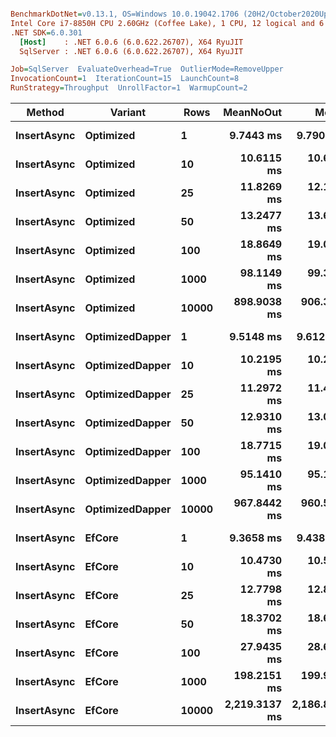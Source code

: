 ``` ini

BenchmarkDotNet=v0.13.1, OS=Windows 10.0.19042.1706 (20H2/October2020Update)
Intel Core i7-8850H CPU 2.60GHz (Coffee Lake), 1 CPU, 12 logical and 6 physical cores
.NET SDK=6.0.301
  [Host]    : .NET 6.0.6 (6.0.622.26707), X64 RyuJIT
  SqlServer : .NET 6.0.6 (6.0.622.26707), X64 RyuJIT

Job=SqlServer  EvaluateOverhead=True  OutlierMode=RemoveUpper  
InvocationCount=1  IterationCount=15  LaunchCount=8  
RunStrategy=Throughput  UnrollFactor=1  WarmupCount=2  

```
|      Method |         Variant |  Rows |     MeanNoOut |         Mean |          Min |           Q1 |       Median |           Q3 |         Max |
|------------ |---------------- |------ |--------------:|-------------:|-------------:|-------------:|-------------:|-------------:|------------:|
| **InsertAsync** |       **Optimized** |     **1** |     **9.7443 ms** |     **9.790 ms** |     **8.494 ms** |     **9.249 ms** |     **9.729 ms** |    **10.238 ms** |    **12.82 ms** |
| **InsertAsync** |       **Optimized** |    **10** |    **10.6115 ms** |    **10.607 ms** |     **9.134 ms** |    **10.177 ms** |    **10.621 ms** |    **10.995 ms** |    **12.01 ms** |
| **InsertAsync** |       **Optimized** |    **25** |    **11.8269 ms** |    **12.144 ms** |    **10.194 ms** |    **11.376 ms** |    **11.794 ms** |    **12.407 ms** |    **17.38 ms** |
| **InsertAsync** |       **Optimized** |    **50** |    **13.2477 ms** |    **13.675 ms** |    **11.250 ms** |    **12.784 ms** |    **13.202 ms** |    **13.941 ms** |    **23.40 ms** |
| **InsertAsync** |       **Optimized** |   **100** |    **18.8649 ms** |    **19.031 ms** |    **17.155 ms** |    **18.290 ms** |    **18.874 ms** |    **19.635 ms** |    **24.89 ms** |
| **InsertAsync** |       **Optimized** |  **1000** |    **98.1149 ms** |    **99.390 ms** |    **82.315 ms** |    **93.306 ms** |    **98.041 ms** |   **104.288 ms** |   **143.57 ms** |
| **InsertAsync** |       **Optimized** | **10000** |   **898.9038 ms** |   **906.372 ms** |   **769.672 ms** |   **843.891 ms** |   **885.407 ms** |   **969.856 ms** | **1,061.38 ms** |
| **InsertAsync** | **OptimizedDapper** |     **1** |     **9.5148 ms** |     **9.612 ms** |     **8.057 ms** |     **9.129 ms** |     **9.546 ms** |     **9.878 ms** |    **13.64 ms** |
| **InsertAsync** | **OptimizedDapper** |    **10** |    **10.2195 ms** |    **10.257 ms** |     **8.388 ms** |     **9.719 ms** |    **10.301 ms** |    **10.608 ms** |    **13.71 ms** |
| **InsertAsync** | **OptimizedDapper** |    **25** |    **11.2972 ms** |    **11.431 ms** |     **9.940 ms** |    **10.866 ms** |    **11.305 ms** |    **11.867 ms** |    **15.53 ms** |
| **InsertAsync** | **OptimizedDapper** |    **50** |    **12.9310 ms** |    **13.045 ms** |    **11.660 ms** |    **12.584 ms** |    **12.934 ms** |    **13.244 ms** |    **16.58 ms** |
| **InsertAsync** | **OptimizedDapper** |   **100** |    **18.7715 ms** |    **19.077 ms** |    **16.500 ms** |    **17.977 ms** |    **18.784 ms** |    **19.642 ms** |    **28.52 ms** |
| **InsertAsync** | **OptimizedDapper** |  **1000** |    **95.1410 ms** |    **95.169 ms** |    **82.565 ms** |    **90.956 ms** |    **95.356 ms** |   **100.107 ms** |   **114.87 ms** |
| **InsertAsync** | **OptimizedDapper** | **10000** |   **967.8442 ms** |   **960.569 ms** |   **819.346 ms** |   **942.487 ms** |   **967.260 ms** |   **990.331 ms** | **1,060.85 ms** |
| **InsertAsync** |          **EfCore** |     **1** |     **9.3658 ms** |     **9.438 ms** |     **8.226 ms** |     **9.000 ms** |     **9.383 ms** |     **9.784 ms** |    **11.14 ms** |
| **InsertAsync** |          **EfCore** |    **10** |    **10.4730 ms** |    **10.522 ms** |     **9.136 ms** |    **10.095 ms** |    **10.437 ms** |    **10.991 ms** |    **12.26 ms** |
| **InsertAsync** |          **EfCore** |    **25** |    **12.7798 ms** |    **12.867 ms** |    **11.182 ms** |    **12.304 ms** |    **12.746 ms** |    **13.299 ms** |    **16.40 ms** |
| **InsertAsync** |          **EfCore** |    **50** |    **18.3702 ms** |    **18.677 ms** |    **16.517 ms** |    **17.776 ms** |    **18.404 ms** |    **19.067 ms** |    **24.16 ms** |
| **InsertAsync** |          **EfCore** |   **100** |    **27.9435 ms** |    **28.661 ms** |    **24.270 ms** |    **26.629 ms** |    **27.772 ms** |    **30.109 ms** |    **40.28 ms** |
| **InsertAsync** |          **EfCore** |  **1000** |   **198.2151 ms** |   **199.939 ms** |   **168.547 ms** |   **188.210 ms** |   **198.874 ms** |   **208.652 ms** |   **253.66 ms** |
| **InsertAsync** |          **EfCore** | **10000** | **2,219.3137 ms** | **2,186.821 ms** | **1,853.629 ms** | **1,973.174 ms** | **2,269.693 ms** | **2,334.449 ms** | **2,471.78 ms** |
